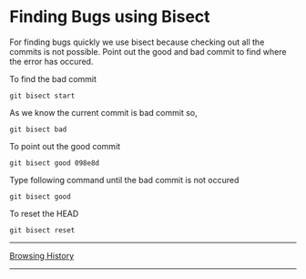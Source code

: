 # Finding Bugs using Bisect

For finding bugs quickly we use bisect because checking out all the commits is not possible. Point out the good and bad commit to find where the error has occured.

To find the bad commit

```
git bisect start
```

As we know the current commit is bad commit so,

```
git bisect bad
```

To point out the good commit

```
git bisect good 098e8d
```

Type following command until the bad commit is not occured

```
git bisect good
```

To reset the HEAD

```
git bisect reset
```

----

[Browsing History](/Git/ch3-browsing-history/README.md)

----